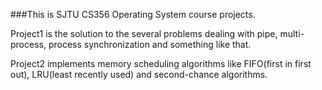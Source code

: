###This is SJTU CS356 Operating System course projects.

Project1 is the solution to the several problems dealing with pipe, multi-process, process synchronization and something like that.

Project2 implements memory scheduling algorithms like FIFO(first in first out), LRU(least recently used) and second-chance algorithms.
